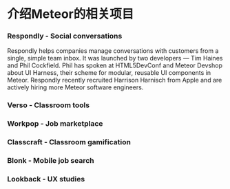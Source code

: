 # 介绍Meteor的相关项目

### Respondly - Social conversations

Respondly helps companies manage conversations with customers from a single, simple team inbox. It was launched by two developers — Tim Haines and Phil Cockfield. Phil has spoken at HTML5DevConf and Meteor Devshop about UI Harness, their scheme for modular, reusable UI components in Meteor. Respondly recently recruited Harrison Harnisch from Apple and are actively hiring more Meteor software engineers.


### Verso - Classroom tools

### Workpop - Job marketplace

### Classcraft - Classroom gamification

### Blonk - Mobile job search

### Lookback - UX studies